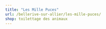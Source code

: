 ```yaml
---
title: "Les Mille Puces"
url: /bellerive-sur-allier/les-mille-puces/
shop: toilettage des animaux
---
```

